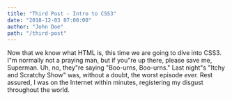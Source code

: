```yaml
---
title: "Third Post - Intro to CSS3"
date: "2018-12-03 07:00:00"
author: "John Doe"
path: "/third-post"
---
```


Now that we know what HTML is, this time we are going to dive into CSS3.
I"m normally not a praying man, but if you"re up there, please save me, Superman. Uh, no, they"re saying "Boo-urns, Boo-urns." Last night"s "Itchy and Scratchy Show" was, without a doubt, the worst episode *ever.* Rest assured, I was on the Internet within minutes, registering my disgust throughout the world.